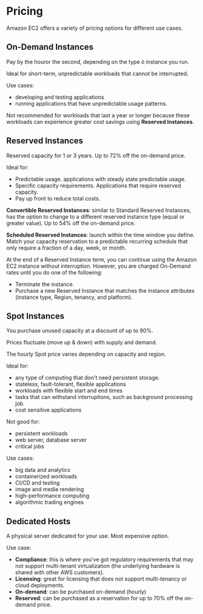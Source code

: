 # Pricing

Amazon EC2 offers a variety of pricing options for different use cases.

## On-Demand Instances

Pay by the houror the second, depending on the type ò instance you run.

Ideal for short-term, unpredictable workloads that cannot be interrupted.

Use cases:

- developing and testing applications
- running applications that have unpredictable usage patterns.

Not recommended for workloads that last a year or longer because these workloads can experience greater cost savings using **Reserved Instances**.


## Reserved Instances

Reserved capacity for 1 or 3 years. Up to 72% off the on-demand price.

Ideal for:
- Predictable usage. applications with steady state predictable usage.
- Specific capacity requirements. Applications that require reserved capacity.
- Pay up front to reduce total costs.

**Convertible Reserved Instances**: similar to Standard Reserved Instances, 
has the option to change to a different reserved instance type (equal or greater value).
Up to 54% off the on-demand price.

**Scheduled Reserved Instances**: launch within the time window you define. Match your capacity reservation to a predictable recurring schedule that only require a fraction of a day, week, or month.

At the end of a Reserved Instance term, you can continue using the Amazon EC2 instance without interruption. However, you are charged On-Demand rates until you do one of the following:

- Terminate the instance.
- Purchase a new Reserved Instance that matches the instance attributes (instance type, Region, tenancy, and platform).


## Spot Instances

You purchase unused capacity at a discount of up to 90%.

Prices fluctuate (move up & down) with supply and demand.

The hourly Spot price varies depending on capacity and region.

Ideal for:
- any type of computing that don't need persistent storage.
- stateless, fault-tolerant, flexible applications
- workloads with flexible start and end times
- tasks that can withstand interruptions, such as background processing job.
- cost sensitive applications

Not good for:
- persistent workloads
- web server, database server
- critical jobs

Use cases:
- big data and analytics
- containerized workloads
- CI/CD and testing
- image and media rendering
- high-performance computing
- algorithmic trading engines


## Dedicated Hosts

A physical server dedicated for your use. Most expensive option. 

Use case:
- **Compliance**: this is where you've got regulatory requirements that may not support multi-tenant virtualization (the underlying hardware is shared with other AWS customers).
- **Licensing**: great for licensing that does not support multi-tenancy or cloud deployments.
- **On-demand**: can be purchased on-demand (hourly)
- **Reserved**: can be purchased as a reservation for up to 70% off the on-demand price.
